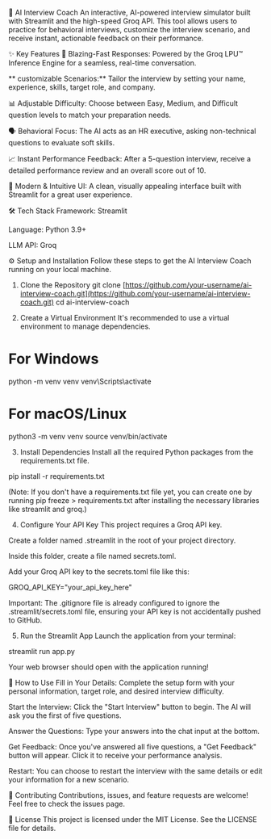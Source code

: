 🤖 AI Interview Coach
An interactive, AI-powered interview simulator built with Streamlit and the high-speed Groq API. This tool allows users to practice for behavioral interviews, customize the interview scenario, and receive instant, actionable feedback on their performance.

✨ Key Features
🚀 Blazing-Fast Responses: Powered by the Groq LPU™ Inference Engine for a seamless, real-time conversation.

** customizable Scenarios:** Tailor the interview by setting your name, experience, skills, target role, and company.

📊 Adjustable Difficulty: Choose between Easy, Medium, and Difficult question levels to match your preparation needs.

🗣️ Behavioral Focus: The AI acts as an HR executive, asking non-technical questions to evaluate soft skills.

📈 Instant Performance Feedback: After a 5-question interview, receive a detailed performance review and an overall score out of 10.

🎨 Modern & Intuitive UI: A clean, visually appealing interface built with Streamlit for a great user experience.

🛠️ Tech Stack
Framework: Streamlit

Language: Python 3.9+

LLM API: Groq

⚙️ Setup and Installation
Follow these steps to get the AI Interview Coach running on your local machine.

1. Clone the Repository
git clone [https://github.com/your-username/ai-interview-coach.git](https://github.com/your-username/ai-interview-coach.git)
cd ai-interview-coach

2. Create a Virtual Environment
It's recommended to use a virtual environment to manage dependencies.

# For Windows
python -m venv venv
venv\Scripts\activate

# For macOS/Linux
python3 -m venv venv
source venv/bin/activate

3. Install Dependencies
Install all the required Python packages from the requirements.txt file.

pip install -r requirements.txt

(Note: If you don't have a requirements.txt file yet, you can create one by running pip freeze > requirements.txt after installing the necessary libraries like streamlit and groq.)

4. Configure Your API Key
This project requires a Groq API key.

Create a folder named .streamlit in the root of your project directory.

Inside this folder, create a file named secrets.toml.

Add your Groq API key to the secrets.toml file like this:

GROQ_API_KEY="your_api_key_here"

Important: The .gitignore file is already configured to ignore the .streamlit/secrets.toml file, ensuring your API key is not accidentally pushed to GitHub.

5. Run the Streamlit App
Launch the application from your terminal:

streamlit run app.py

Your web browser should open with the application running!

🚀 How to Use
Fill in Your Details: Complete the setup form with your personal information, target role, and desired interview difficulty.

Start the Interview: Click the "Start Interview" button to begin. The AI will ask you the first of five questions.

Answer the Questions: Type your answers into the chat input at the bottom.

Get Feedback: Once you've answered all five questions, a "Get Feedback" button will appear. Click it to receive your performance analysis.

Restart: You can choose to restart the interview with the same details or edit your information for a new scenario.

🤝 Contributing
Contributions, issues, and feature requests are welcome! Feel free to check the issues page.

📄 License
This project is licensed under the MIT License. See the LICENSE file for details.

